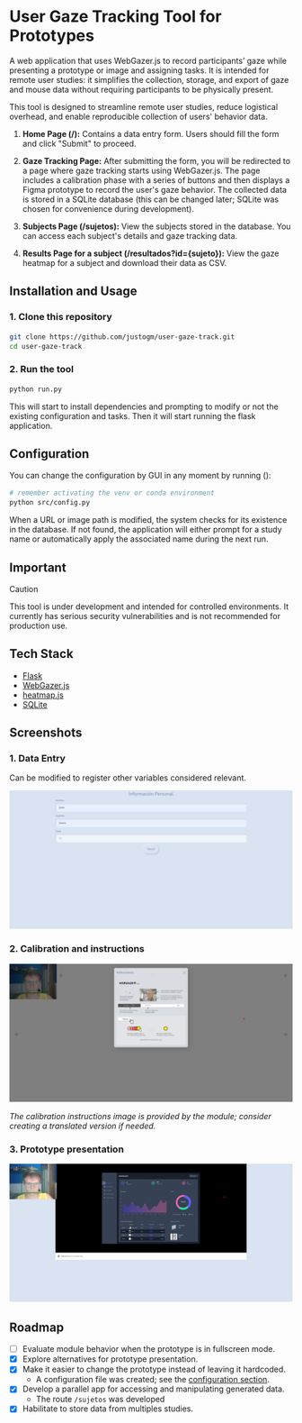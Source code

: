 # User Gaze Tracking Tool for Prototypes

A web application that uses WebGazer.js to record participants’ gaze while presenting a prototype or image and assigning tasks. It is intended for remote user studies: it simplifies the collection, storage, and export of gaze and mouse data without requiring participants to be physically present.

This tool is designed to streamline remote user studies, reduce logistical overhead, and enable reproducible collection of users' behavior data.

1. **Home Page (/):** Contains a data entry form. Users should fill the form and click "Submit" to proceed.

2. **Gaze Tracking Page:** After submitting the form, you will be redirected to a page where gaze tracking starts using WebGazer.js. The page includes a calibration phase with a series of buttons and then displays a Figma prototype to record the user's gaze behavior. The collected data is stored in a SQLite database (this can be changed later; SQLite was chosen for convenience during development).

3. **Subjects Page (/sujetos):** View the subjects stored in the database. You can access each subject's details and gaze tracking data.

4. **Results Page for a subject (/resultados?id={sujeto}):** View the gaze heatmap for a subject and download their data as CSV.

## Installation and Usage

### 1. Clone this repository

```bash
git clone https://github.com/justogm/user-gaze-track.git
cd user-gaze-track
```

### 2. Run the tool

```bash
python run.py
```

This will start to install dependencies and prompting to modify or not the existing configuration and tasks. Then it will start running the flask application.

## Configuration

You can change the configuration by GUI in any moment by running ():

```bash
# remember activating the venv or conda environment
python src/config.py
```

When a URL or image path is modified, the system checks for its existence in the database. If not found, the application will either prompt for a study name or automatically apply the associated name during the next run.

## Important

> [!CAUTION]
> This tool is under development and intended for controlled environments. It currently has serious security vulnerabilities and is not recommended for production use.

## Tech Stack

- [Flask](https://flask.palletsprojects.com/en/3.0.x/)
- [WebGazer.js](https://webgazer.cs.brown.edu/)
- [heatmap.js](https://www.patrick-wied.at/static/heatmapjs/)
- [SQLite](https://www.sqlite.org/index.html)

## Screenshots

### 1. Data Entry

Can be modified to register other variables considered relevant.

![Data Entry](assets/readme/data-entry.png)

### 2. Calibration and instructions

![Calibration and instructions](assets/readme/instrucciones-y-calibracion.png)

*The calibration instructions image is provided by the module; consider creating a translated version if needed.*

### 3. Prototype presentation

![Prototype presentation](assets/readme/prototipo-figma.png)

## Roadmap

- [ ] Evaluate module behavior when the prototype is in fullscreen mode.
- [x] Explore alternatives for prototype presentation.
- [x] Make it easier to change the prototype instead of leaving it hardcoded.
  - A configuration file was created; see the [configuration section](#4-configure-the-tool).
- [x] Develop a parallel app for accessing and manipulating generated data.
  - The route `/sujetos` was developed
- [x] Habilitate to store data from multiples studies.
